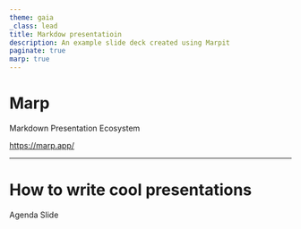```yaml
---
theme: gaia
_class: lead
title: Markdow presentatioin
description: An example slide deck created using Marpit
paginate: true
marp: true
---
```


# **Marp**

Markdown Presentation Ecosystem

https://marp.app/

---

# How to write cool presentations

Agenda Slide

